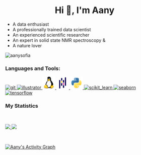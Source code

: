 
<h1 align="center">Hi 👋, I'm Aany</h1>

- A data enthusiast
- A professionally trained data scientist
- An experienced scientific researcher
- An expert in solid state NMR spectroscopy &
- A nature lover

<p align="left"> <img src="https://komarev.com/ghpvc/?username=aanysofia&label=Profile%20views&color=0e75b6&style=flat" alt="aanysofia" /> </p>



<h3 align="left">Languages and Tools:</h3>
<p align="left"> <a href="https://git-scm.com/" target="_blank" rel="noreferrer"> <img src="https://www.vectorlogo.zone/logos/git-scm/git-scm-icon.svg" alt="git" width="40" height="40"/> </a> <a href="https://www.adobe.com/in/products/illustrator.html" target="_blank" rel="noreferrer"> <img src="https://www.vectorlogo.zone/logos/adobe_illustrator/adobe_illustrator-icon.svg" alt="illustrator" width="40" height="40"/> </a> <a href="https://www.linux.org/" target="_blank" rel="noreferrer"> <img src="https://raw.githubusercontent.com/devicons/devicon/master/icons/linux/linux-original.svg" alt="linux" width="40" height="40"/> </a> <a href="https://pandas.pydata.org/" target="_blank" rel="noreferrer"> <img src="https://raw.githubusercontent.com/devicons/devicon/2ae2a900d2f041da66e950e4d48052658d850630/icons/pandas/pandas-original.svg" alt="pandas" width="40" height="40"/> </a> <a href="https://www.python.org" target="_blank" rel="noreferrer"> <img src="https://raw.githubusercontent.com/devicons/devicon/master/icons/python/python-original.svg" alt="python" width="40" height="40"/> </a> <a href="https://scikit-learn.org/" target="_blank" rel="noreferrer"> <img src="https://upload.wikimedia.org/wikipedia/commons/0/05/Scikit_learn_logo_small.svg" alt="scikit_learn" width="40" height="40"/> </a> <a href="https://seaborn.pydata.org/" target="_blank" rel="noreferrer"> <img src="https://seaborn.pydata.org/_images/logo-mark-lightbg.svg" alt="seaborn" width="40" height="40"/> </a> <a href="https://www.tensorflow.org" target="_blank" rel="noreferrer"> <img src="https://www.vectorlogo.zone/logos/tensorflow/tensorflow-icon.svg" alt="tensorflow" width="40" height="40"/> </a> </p>



### My Statistics

<br/>
<p align="left">
  <a href="https://aanysofia.dev/">
  <img width="49.5%" src="https://github-readme-stats.vercel.app/api?username=aanysofia&show_icons=true&theme=gruvbox&hide_border=true" />
    <img width="49.5%" src="https://github-readme-streak-stats.herokuapp.com/?user=aanysofia&theme=gruvbox&hide_border=true" />
  </a>
</p>
<br>

[![Aany's Activity Graph](https://activity-graph.herokuapp.com/graph?username=aanysofia&custom_title=Aany's%20Contribution%20Graph&theme=gruvbox&bg_color=282828&hide_border=true&line=d1a01f&point=c58545)](https://aanysofia.dev)





<!--
**aanysofia/aanysofia** is a ✨ _special_ ✨ repository because its `README.md` (this file) appears on your GitHub profile.


- 🔭 I’m currently working on ...
- 🌱 I’m currently learning ...
- 👯 I’m looking to collaborate on ...
- 🤔 I’m looking for help with ...
- 💬 Ask me about ...
- 📫 How to reach me: ...
- 😄 Pronouns: ...
- ⚡ Fun fact: ...
-->
